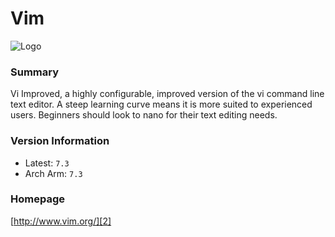 # Vim 

![Logo][1]

### Summary

Vi Improved, a highly configurable, improved version of the vi command line text editor. A steep learning curve means it is more suited to experienced users. Beginners should look to nano for their text editing needs.

### Version Information

 - Latest: `7.3`
 - Arch Arm: `7.3`

### Homepage

[http://www.vim.org/][2]

[1]: ../assets/img/vim.png
[2]: http://www.vim.org/


